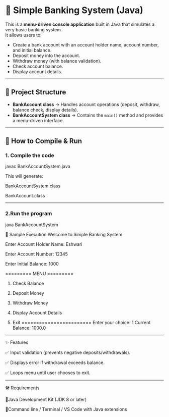 # 🏦 Simple Banking System (Java)

This is a **menu-driven console application** built in Java that simulates a very basic banking system.  
It allows users to:

- Create a bank account with an account holder name, account number, and initial balance.
- Deposit money into the account.
- Withdraw money (with balance validation).
- Check account balance.
- Display account details.

---

## 📂 Project Structure


- **BankAccount class** → Handles account operations (deposit, withdraw, balance check, display details).  
- **BankAccountSystem class** → Contains the `main()` method and provides a menu-driven interface.

---

## 🚀 How to Compile & Run

### 1. Compile the code
javac BankAccountSystem.java

This will generate:

BankAccountSystem.class

BankAccount.class

---

### 2.Run the program

java BankAccountSystem

📖 Sample Execution
Welcome to Simple Banking System

Enter Account Holder Name: Eshwari

Enter Account Number: 12345

Enter Initial Balance: 1000

========= MENU =========
1. Check Balance
2. Deposit Money
3. Withdraw Money
4. Display Account Details
  
6. Exit
========================
Enter your choice: 1
Current Balance: 1000.0

---

✨ Features

✅ Input validation (prevents negative deposits/withdrawals).

✅ Displays error if withdrawal exceeds balance.

✅ Loops menu until user chooses to exit.

---

🛠️ Requirements

🔸Java Development Kit (JDK 8 or later)

🔸Command line / Terminal / VS Code with Java extensions

